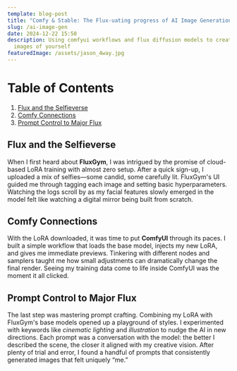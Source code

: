 ```yaml
---
template: blog-post
title: "Comfy & Stable: The Flux-uating progress of AI Image Generation"
slug: /ai-image-gen
date: 2024-12-22 15:50
description: Using comfyui workflows and flux diffusion models to create AI
  images of yourself
featuredImage: /assets/jason_4way.jpg
---
```


<!DOCTYPE html>

<html>
<head>
        <title>Table of Contents</title>
</head>
<body>
        <h1>Table of Contents</h1>
        <ol>
                <!-- Link to section 1: Flux and the Selfieverse -->
                <li><a href="#section1">Flux and the Selfieverse</a></li>
                <!-- Link to section 2: Comfy Connections -->
                <li><a href="#section2">Comfy Connections</a></li>
                <!-- Link to section 3: Prompt Control to Major Flux -->
                <li><a href="#section3">Prompt Control to Major Flux</a></li>
        </ol>

<!--StartFragment-->

<!-- Section 1: Flux and the Selfieverse -->

<h2 id="section1">Flux and the Selfieverse</h2>

<p>
When I first heard about <strong>FluxGym</strong>, I was intrigued by the promise of cloud-based LoRA training with almost zero setup. After a quick sign-up, I uploaded a mix of selfies—some candid, some carefully lit. FluxGym's UI guided me through tagging each image and setting basic hyperparameters. Watching the logs scroll by as my facial features slowly emerged in the model felt like watching a digital mirror being built from scratch.
</p>

<!--StartFragment-->

<!-- Section 2: Comfy Connections -->

<h2 id="section2">Comfy Connections</h2>

<p>
With the LoRA downloaded, it was time to put <strong>ComfyUI</strong> through its paces. I built a simple workflow that loads the base model, injects my new LoRA, and gives me immediate previews. Tinkering with different nodes and samplers taught me how small adjustments can dramatically change the final render. Seeing my training data come to life inside ComfyUI was the moment it all clicked.
</p>

<!--StartFragment-->

<!-- Section 3: Prompt Control to Major Flux -->

<h2 id="section3">Prompt Control to Major Flux</h2>

<p>
The last step was mastering prompt crafting. Combining my LoRA with FluxGym's base models opened up a playground of styles. I experimented with keywords like <em>cinematic lighting</em> and <em>illustration</em> to nudge the AI in new directions. Each prompt was a conversation with the model: the better I described the scene, the closer it aligned with my creative vision. After plenty of trial and error, I found a handful of prompts that consistently generated images that felt uniquely “me.”
</p>

</body>
</html>